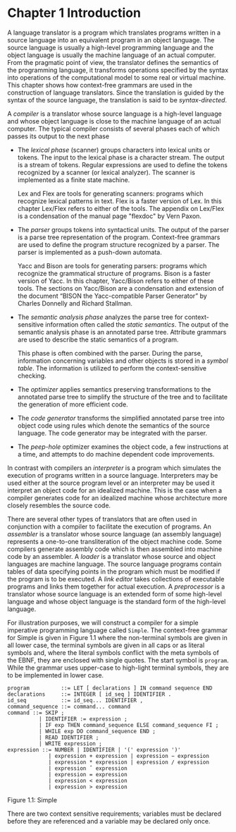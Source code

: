 # Chapter 1 Introduction

A language translator is a program which translates programs written in a source language into an equivalent program in an object language. The source language is usually a high-level programming language and the object language is usually the machine language of an actual computer. From the pragmatic point of view, the translator defines the semantics of the programming language, it transforms operations specified by the syntax into operations of the computational model to some real or virtual machine. This chapter shows how context-free grammars are used in the construction of language translators. Since the translation is guided by the syntax of the source language, the translation is said to be *syntax-directed*.

A *compiler* is a translator whose source language is a high-level language and whose object language is close to the machine language of an actual computer. The typical compiler consists of several phases each of which passes its output to the next phase

- The *lexical phase* (scanner) groups characters into lexical units or tokens. The input to the lexical phase is a character stream. The output is a stream of tokens. Regular expressions are used to define the tokens recognized by a scanner (or lexical analyzer). The scanner is implemented as a finite state machine.

  Lex and Flex are tools for generating scanners: programs which recognize lexical patterns in text. Flex is a faster version of Lex. In this chapter Lex/Flex refers to either of the tools. The appendix on Lex/Flex is a condensation of the manual page "flexdoc" by Vern Paxon.

- The *parser* groups tokens into syntactical units. The output of the parser is a parse tree representation of the program. Context-free grammars are used to define the program structure recognized by a parser. The parser is implemented as a push-down automata.

  Yacc and Bison are tools for generating parsers: programs which recognize the grammatical structure of programs. Bison is a faster version of Yacc. In this chapter, Yacc/Bison refers to either of these tools. The sections on Yacc/Bison are a condensation and extension of the document “BISON the Yacc-compatible Parser Generator” by Charles Donnelly and Richard Stallman.

- The *semantic analysis phase* analyzes the parse tree for context-sensitive information often called the *static semantics*. The output of the semantic analysis phase is an annotated parse tree. Attribute grammars are used to describe the static semantics of a program.

  This phase is often combined with the parser. During the parse, information concerning variables and other objects is stored in a *symbol table*. The information is utilized to perform the context-sensitive checking.

- The *optimizer* applies semantics preserving transformations to the annotated parse tree to simplify the structure of the tree and to facilitate the generation of more efficient code.

- The *code generator* transforms the simplified annotated parse tree into object code using rules which denote the semantics of the source language. The code generator may be integrated with the parser.

- The *peep-hole* optimizer examines the object code, a few instructions at a time, and attempts to do machine dependent code improvements.

In contrast with compilers an *interpreter* is a program which simulates the execution of programs written in a source language. Interpreters may be used either at the source program level or an interpreter may be used it interpret an object code for an idealized machine. This is the case when a compiler generates code for an idealized machine whose architecture more closely resembles the source code.

There are several other types of translators that are often used in conjunction with a compiler to facilitate the execution of programs. An *assembler* is a translator whose source language (an assembly language) represents a one-to-one transliteration of the object machine code. Some compilers generate assembly code which is then assembled into machine code by an assembler. A *loader* is a translator whose source and object languages are machine language. The source language programs contain tables of data specifying points in the program which must be modified if the program is to be executed. A *link editor* takes collections of executable programs and links them together for actual execution. A *preprocessor* is a translator whose source language is an extended form of some high-level language and whose object language is the standard form of the high-level language.

For illustration purposes, we will construct a compiler for a simple imperative programming language called `Simple`. The context-free grammar for Simple is given in Figure 1.1 where the non-terminal symbols are given in all lower case, the terminal symbols are given in all caps or as literal symbols and, where the literal symbols conflict with the meta symbols of the EBNF, they are enclosed with single quotes. The start symbol is `program`. While the grammar uses upper-case to high-light terminal symbols, they are to be implemented in lower case.

```livescript
program          ::= LET [ declarations ] IN command sequence END
declarations     ::= INTEGER [ id_seq ] IDENTIFIER .
id_seq           ::= id_seq... IDENTIFIER ,
command_sequence ::= command... command
command ::= SKIP ;
          | IDENTIFIER := expression ;
          | IF exp THEN command_sequence ELSE command_sequence FI ;
          | WHILE exp DO command_sequence END ;
          | READ IDENTIFIER ;
          | WRITE expression ;
expression ::= NUMBER | IDENTIFIER | '(' expression ')'
             | expression + expression | expression − expression
             | expression * expression | expression / expression
             | expression ˆ expression
             | expression = expression
             | expression < expression
             | expression > expression
```

Figure 1.1: Simple

There are two context sensitive requirements; variables must be declared before they are referenced and a variable may be declared only once.

